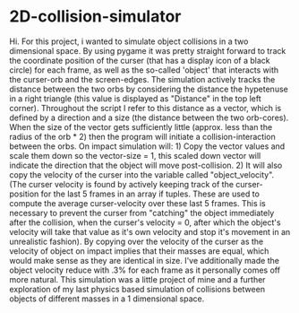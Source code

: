 # 2D-collision-simulator
Hi. For this project, i wanted to simulate object collisions in a two dimensional space. By using pygame it was pretty straight forward to track the coordinate position of the curser (that has a display icon of a black circle) for each frame, as well as the so-called 'object' that interacts with the curser-orb and the screen-edges. The simulation actively tracks the distance between the two orbs by considering the distance the hypetenuse in a right triangle (this value is displayed as "Distance" in the top left corner). Throughout the script I refer to this distance as a vector, which is defined by a direction and a size (the distance between the two orb-cores). When the size of the vector gets sufficiently little (approx. less than the radius of the orb * 2) then the program will initiate a collision-interaction between the orbs. On impact simulation will: 1) Copy the vector values and scale them down so the vector-size = 1, this scaled down vector will indicate the direction that the object will move post-collision. 2) It will also copy the velocity of the curser into the variable called "object_velocity". (The curser velocity is found by actively keeping track of the curser-position for the last 5 frames in an array if tuples. These are used to compute the average curser-velocity over these last 5 frames. This is necessary to prevent the curser from "catching" the object immediately after the collision, when the curser's velocity = 0, after which the object's velocity will take that value as it's own velocity and stop it's movement in an unrealistic fashion). By copying over the velocity of the curser as the velocity of object on impact implies that their masses are equal, which would make sense as they are identical in size. I've additionally made the object velocity reduce with .3% for each frame as it personally comes off more natural. This simulation was a little project of mine and a further exploration of my last physics based simulation of collisions between objects of different masses in a 1 dimensional space.
